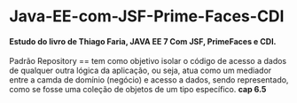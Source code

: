 # Java-EE-com-JSF-Prime-Faces-CDI
<h4>Estudo do livro de Thiago Faria, JAVA EE 7 Com JSF, PrimeFaces e CDI.</h4>

Padrão Repository == tem como objetivo isolar o código de acesso a dados de qualquer outra lógica da aplicação, ou seja, atua como um mediador entre a camda de domínio (negócio) e acesso a dados, sendo representado, como se fosse uma coleção de objetos de um tipo específico. <strong>cap 6.5</strong>
